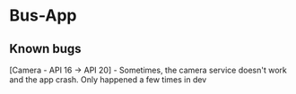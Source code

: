 # Bus-App

## Known bugs
[Camera - API 16 -> API 20] - Sometimes, the camera service doesn't work and the app crash. Only happened a few times in dev
